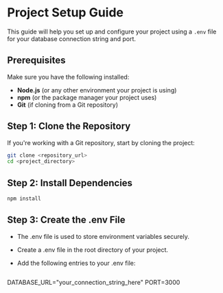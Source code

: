 # Project Setup Guide

This guide will help you set up and configure your project using a `.env` file for your database connection string and port.

## Prerequisites

Make sure you have the following installed:

- **Node.js** (or any other environment your project is using)
- **npm** (or the package manager your project uses)
- **Git** (if cloning from a Git repository)

## Step 1: Clone the Repository

If you're working with a Git repository, start by cloning the project:

```bash
git clone <repository_url>
cd <project_directory>
```

## Step 2: Install Dependencies
```bash
npm install
```

## Step 3: Create the .env File
- The .env file is used to store environment variables securely.

- Create a .env file in the root directory of your project.

- Add the following entries to your .env file:

  ```bash
DATABASE_URL="your_connection_string_here"
PORT=3000
```

